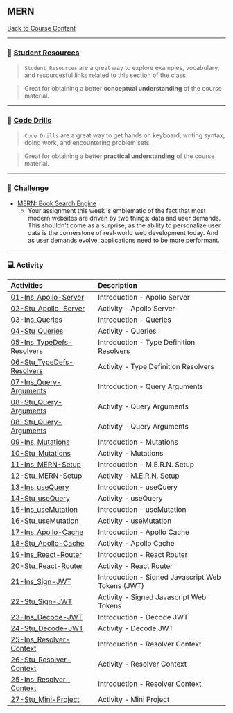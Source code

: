 ## MERN
[Back to Course Content](../../README.md)

-----
### :book: **[Student Resources](student-resources/README.md)**

> `Student Resources` are a great way to explore examples, vocabulary, and resourcesful links related to this section of the class.

> Great for obtaining a better **conceptual understanding** of the course material. 

------
### :dart: **[Code Drills](code-drills/README.md)**

> `Code Drills` are a great way to get hands on keyboard, writing syntax, doing work, and encountering problem sets. 

> Great for obtaining a better **practical understanding** of the course material. 

-----
### :pencil: **[Challenge](challenge/README.md)**

- [MERN: Book Search Engine](challenge/README.md)
	* Your assignment this week is emblematic of the fact that most modern websites are driven by two things: data and user demands. This shouldn't come as a surprise, as the ability to personalize user data is the cornerstone of real-world web development today. And as user demands evolve, applications need to be more performant.
 

-----
### :computer: Activity

|  Activities |  Description |
|:--	|:--
|[01-Ins_Apollo-Server](activities/01-Ins_Apollo-Server)| Introduction - Apollo Server |
|[02-Stu_Apollo-Server](activities/02-Stu_Apollo-Server)| Activity - Apollo Server |
|[03-Ins_Queries](activities/03-Ins_Queries)| Introduction - Queries |
|[04-Stu_Queries](activities/04-Stu_Queries)| Activity - Queries |
|[05-Ins_TypeDefs-Resolvers](activities/05-Ins_TypeDefs-Resolvers)| Introduction - Type Definition Resolvers |
|[06-Stu_TypeDefs-Resolvers](activities/06-Stu_TypeDefs-Resolvers)| Activity - Type Definition Resolvers |
|[07-Ins_Query-Arguments](activities/07-Ins_Query-Arguments)| Introduction - Query Arguments |
|[08-Stu_Query-Arguments](activities/08-Stu_Query-Arguments)| Activity - Query Arguments |
[08-Stu_Query-Arguments](activities/08-Stu_Query-Arguments)| Activity - Query Arguments |
|[09-Ins_Mutations](activities/09-Ins_Mutations)| Introduction - Mutations |
|[10-Stu_Mutations](activities/10-Stu_Mutations)| Activity - Mutations |
|[11-Ins_MERN-Setup](activities/11-Ins_MERN-Setup)| Introduction - M.E.R.N. Setup |
|[12-Stu_MERN-Setup](activities/12-Stu_MERN-Setup)| Activity - M.E.R.N. Setup |
|[13-Ins_useQuery](activities/13-Ins_useQuery)|  Introduction - useQuery |
|[14-Stu_useQuery](activities/14-Stu_useQuery)| Activity - useQuery |
|[15-Ins_useMutation](activities/15-Ins_useMutation)|  Introduction - useMutation |
|[16-Stu_useMutation](activities/16-Stu_useMutation)| Activity - useMutation |
|[17-Ins_Apollo-Cache](activities/17-Ins_Apollo-Cache)| Introduction - Apollo Cache |
|[18-Stu_Apollo-Cache](activities/18-Stu_Apollo-Cache)| Activity - Apollo Cache |
|[19-Ins_React-Router](activities/19-Ins_React-Router)| Introduction - React Router |
|[20-Stu_React-Router](activities/20-Stu_React-Router)| Activity - React Router |
|[21-Ins_Sign-JWT](activities/21-Ins_Sign-JWT)| Introduction - Signed Javascript Web Tokens (JWT) |
|[22-Stu_Sign-JWT](activities/22-Stu_Sign-JWT)| Activity - Signed Javascript Web Tokens |
|[23-Ins_Decode-JWT](activities/23-Ins_Decode-JWT)| Introduction - Decode JWT |
|[24-Stu_Decode-JWT](activities/24-Stu_Decode-JWT)| Activity - Decode JWT |
|[25-Ins_Resolver-Context](activities/25-Ins_Resolver-Context)| Introduction - Resolver Context |
|[26-Stu_Resolver-Context](activities/26-Stu_Resolver-Context)| Activity - Resolver Context |
|[25-Ins_Resolver-Context](activities/25-Ins_Resolver-Context)| Introduction - Resolver Context |
|[27-Stu_Mini-Project](activities/27-Stu_Mini-Project)| Activity - Mini Project |



